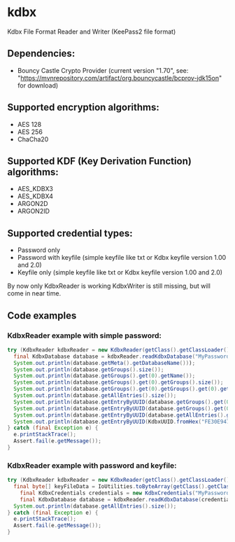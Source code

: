 # kdbx
Kdbx File Format Reader and Writer (KeePass2 file format)

## Dependencies:
- Bouncy Castle Crypto Provider
    (current version "1.70", see: "https://mvnrepository.com/artifact/org.bouncycastle/bcprov-jdk15on" for download)

## Supported encryption algorithms:
- AES 128
- AES 256
- ChaCha20

## Supported KDF (Key Derivation Function) algorithms:
- AES_KDBX3
- AES_KDBX4
- ARGON2D
- ARGON2ID

## Supported credential types:
- Password only
- Password with keyfile (simple keyfile like txt or Kdbx keyfile version 1.00 and 2.0)
- Keyfile only (simple keyfile like txt or Kdbx keyfile version 1.00 and 2.0)

By now only KdbxReader is working
KdbxWriter is still missing, but will come in near time.

## Code examples
### KdbxReader example with simple password:
```java
try (KdbxReader kdbxReader = new KdbxReader(getClass().getClassLoader().getResourceAsStream("MyKeePassDatabase.kdbx"))) {
  final KdbxDatabase database = kdbxReader.readKdbxDatabase("MyPassword".toCharArray());
  System.out.println(database.getMeta().getDatabaseName()));
  System.out.println(database.getGroups().size());
  System.out.println(database.getGroups().get(0).getName());
  System.out.println(database.getGroups().get(0).getGroups().size());
  System.out.println(database.getGroups().get(0).getGroups().get(0).getName());
  System.out.println(database.getAllEntries().size());
  System.out.println(database.getEntryByUUID(database.getGroups().get(0).getEntries().get(0)).getUsername());
  System.out.println(database.getEntryByUUID(database.getGroups().get(0).getEntries().get(0)).getPassword());
  System.out.println(database.getEntryByUUID(database.getAllEntries().get(0)).getPassword());
  System.out.println(database.getEntryByUUID(KdbxUUID.fromHex("FE30E9479289424F81439234970F59AA")).getPassword());
} catch (final Exception e) {
  e.printStackTrace();
  Assert.fail(e.getMessage());
}
```

### KdbxReader example with password and keyfile:
```java
try (KdbxReader kdbxReader = new KdbxReader(getClass().getClassLoader().getResourceAsStream("MyKeePassDatabase.kdbx"))) {
  final byte[] keyFileData = IoUtilities.toByteArray(getClass().getClassLoader().getResourceAsStream("MyKeePassKeyFile.keyx"));
	final KdbxCredentials credentials = new KdbxCredentials("MyPassword".toCharArray(), keyFileData);
	final KdbxDatabase database = kdbxReader.readKdbxDatabase(credentials);
  System.out.println(database.getAllEntries().size());
} catch (final Exception e) {
  e.printStackTrace();
  Assert.fail(e.getMessage());
}
```
